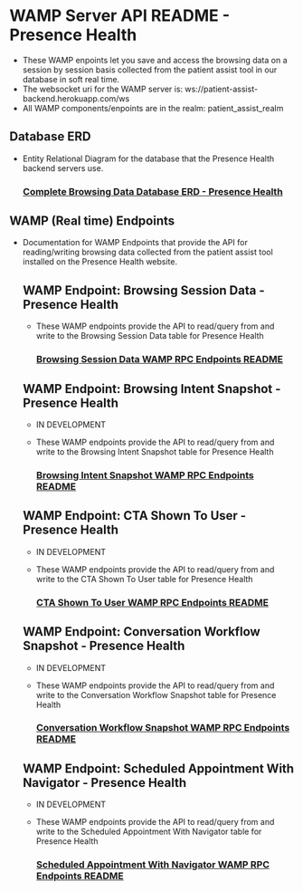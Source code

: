 # WAMP Server API README - Presence Health
- These WAMP enpoints let you save and access the browsing data on a session by session basis collected from the patient
assist tool in our database in soft real time.
- The websocket uri for the WAMP server is: ws://patient-assist-backend.herokuapp.com/ws
- All WAMP components/enpoints are in the realm: patient_assist_realm

## Database ERD
- Entity Relational Diagram for the database that the Presence Health backend servers use.

    ### [Complete Browsing Data Database ERD - Presence Health](../../../db_erds/presence_health/full_db_erd.jpg)

## WAMP (Real time) Endpoints
- Documentation for WAMP Endpoints that provide the API for reading/writing browsing data collected from the patient
assist tool installed on the Presence Health website.

    ## WAMP Endpoint: Browsing Session Data - Presence Health
    - These WAMP endpoints provide the API to read/query from and write to the Browsing Session Data table for Presence Health
    
        ### [Browsing Session Data WAMP RPC Endpoints README](presence_browsing_session_data_WAMP_RPC_endpoints_README.md)
    
    ## WAMP Endpoint: Browsing Intent Snapshot - Presence Health
    - IN DEVELOPMENT
    - These WAMP endpoints provide the API to read/query from and write to the Browsing Intent Snapshot table for Presence Health
    
        ### [Browsing Intent Snapshot WAMP RPC Endpoints README](presence_browsing_intent_snapshot_WAMP_RPC_endpoints_README.md)
    
    ## WAMP Endpoint: CTA Shown To User - Presence Health
    - IN DEVELOPMENT
    - These WAMP endpoints provide the API to read/query from and write to the CTA Shown To User table for Presence Health
        
        ### [CTA Shown To User WAMP RPC Endpoints README](presence_cta_shown_to_user_WAMP_RPC_endpoints_README.md)
    
    ## WAMP Endpoint: Conversation Workflow Snapshot - Presence Health
    - IN DEVELOPMENT
    - These WAMP endpoints provide the API to read/query from and write to the Conversation Workflow Snapshot table for Presence Health
        
        ### [Conversation Workflow Snapshot WAMP RPC Endpoints README](presence_conversation_workflow_snapshot_WAMP_RPC_endpoints_README.md)
    
    ## WAMP Endpoint: Scheduled Appointment With Navigator - Presence Health
    - IN DEVELOPMENT
    - These WAMP endpoints provide the API to read/query from and write to the Scheduled Appointment With Navigator table for Presence Health
    
        ### [Scheduled Appointment With Navigator WAMP RPC Endpoints README](presence_scheduled_appointment_WAMP_RPC_endpoints_README.md)
